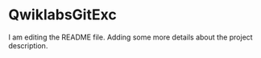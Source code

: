 # QwiklabsGitExc
I am editing the README file. Adding some more details about the project description.

